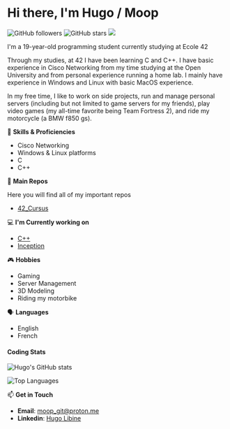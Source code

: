 # Hi there, I'm Hugo / Moop
![GitHub followers](https://img.shields.io/github/followers/moop250?label=Follow&color=red&style=flat-square) ![GitHub stars](https://img.shields.io/github/stars/moop250?style=flat-square&color=yellow) ![](https://komarev.com/ghpvc/?username=moop250&style=flat-square)

I'm a 19-year-old programming student currently studying at Ecole 42

Through my studies, at 42 I have been learning C and C++. I have basic experience in Cisco Networking from my time studying at the Open University and from personal experience running a home lab. I mainly have experience in Windows and Linux with basic MacOS experience.

In my free time, I like to work on side projects, run and manage personal servers (including but not limited to game servers for my friends), play video games (my all-time favorite being Team Fortress 2), and ride my motorcycle (a BMW f850 gs).

💼 **Skills & Proficiencies**
* Cisco Networking
* Windows & Linux platforms
* C
* C++

📁 **Main Repos**

Here you will find all of my important repos

* [42_Cursus](https://github.com/moop250/42_Repo)

💻 **I'm Currently working on**

* [C++](https://github.com/moop250/42_Cpp)
* [Inception](https://github.com/moop250/Inception)

🎮 **Hobbies**
* Gaming
* Server Management
* 3D Modeling
* Riding my motorbike

🗣️ **Languages**
* English
* French

#### Coding Stats

![Hugo's GitHub stats](https://github-readme-stats.vercel.app/api?username=moop250&show_icons=true&theme=dark)

![Top Languages](https://github-readme-stats.vercel.app/api/top-langs/?username=moop250&layout=compact&theme=dark)

📫 **Get in Touch**

- **Email**: [moop_git@proton.me](moop_git@proton.me)
- **Linkedin**: [Hugo Libine](https://www.linkedin.com/in/hugo-libine/)
